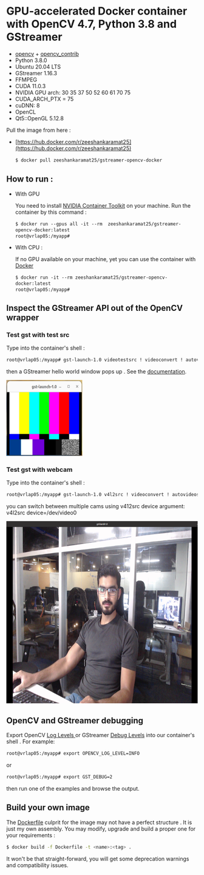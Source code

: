 #  GPU-accelerated Docker container with OpenCV 4.7, Python 3.8 and GStreamer 

- [opencv](https://github.com/opencv/opencv) + [opencv_contrib](https://github.com/opencv/opencv_contrib)
- Python 3.8.0
- Ubuntu  20.04 LTS
- GStreamer  1.16.3
- FFMPEG
- CUDA  11.0.3
- NVIDIA GPU arch:  30 35 37 50 52 60 61 70 75 
- CUDA_ARCH_PTX = 75
- cuDNN:  8
- OpenCL
- Qt5::OpenGL  5.12.8

Pull the image from here :

- [https://hub.docker.com/r/zeeshankaramat25](https://hub.docker.com/r/zeeshankaramat25)
   ```sh
   $ docker pull zeeshankaramat25/gstreamer-opencv-docker
   ```

## How to run :

- With GPU 
  
    You need to install [NVIDIA Container Toolkit](https://docs.nvidia.com/datacenter/cloud-native/container-toolkit/install-guide.html) on your machine. Run the container by this command :

    ```
    $ docker run --gpus all -it --rm  zeeshankaramat25/gstreamer-opencv-docker:latest
    root@vrlap05:/myapp#  
    ```

- With CPU :
    
    If no GPU available on your machine, yet you can use the container with [Docker](https://docs.docker.com/engine/install/)
    ```
    $ docker run -it --rm zeeshankaramat25/gstreamer-opencv-docker:latest
    root@vrlap05:/myapp# 
    ```

## Inspect the GStreamer API out of the OpenCV wrapper 
### Test gst with test src
Type into the container's shell :

```sh
root@vrlap05:/myapp# gst-launch-1.0 videotestsrc ! videoconvert ! autovideosink
```
then a  GStreamer hello world window pops up . See the [documentation](https://gstreamer.freedesktop.org/documentation/tutorials/basic/gstreamer-tools.html?gi-language=python).

 <img src=gstream.png width="200" height="200">

### Test gst with webcam
Type into the container's shell :

```sh
root@vrlap05:/myapp# gst-launch-1.0 v4l2src ! videoconvert ! autovideosink
```
you can switch between multiple cams using v412src device argument: v4l2src device=/dev/video0

 <img src=image.png width="720" height="480">

## OpenCV and  GStreamer debugging

Export OpenCV  [Log Levels ](https://docs.opencv.org/4.5.0/da/db0/namespacecv_1_1utils_1_1logging.html) or GStreamer [Debug Levels](https://gstreamer.freedesktop.org/documentation/tutorials/basic/debugging-tools.html?gi-language=python) into our container's shell . For example:

```sh
root@vrlap05:/myapp# export OPENCV_LOG_LEVEL=INFO 
```
or

```sh
root@vrlap05:/myapp# export GST_DEBUG=2
```

then run one of the examples and browse the output.

## Build your own image 
The [Dockerfile](Dockerfile) culprit for the image may not have a perfect structure . It is just my own assembly.
You may modify, upgrade and build a proper one for your requirements :

```bash
$ docker build -f Dockerfile -t <name>:<tag> .
```
It won't be that straight-forward, you will get some deprecation warnings and compatibility issues. <br />  
